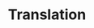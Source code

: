 ---
layout: posts_by_category
categories: Translation
title: Translation
permalink: /category/Translation
---